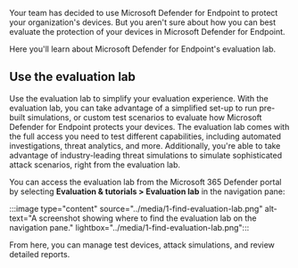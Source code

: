 
Your team has decided to use Microsoft Defender for Endpoint to protect your organization's devices. But you aren't sure about how you can best evaluate the protection of your devices in Microsoft Defender for Endpoint.

Here you'll learn about Microsoft Defender for Endpoint's evaluation lab.

## Use the evaluation lab

Use the evaluation lab to simplify your evaluation experience. With the evaluation lab, you can take advantage of a simplified set-up to run pre-built simulations, or custom test scenarios to evaluate how Microsoft Defender for Endpoint protects your devices. The evaluation lab comes with the full access you need to test different capabilities, including automated investigations, threat analytics, and more. Additionally, you're able to take advantage of industry-leading threat simulations to simulate sophisticated attack scenarios, right from the evaluation lab.

You can access the evaluation lab from the Microsoft 365 Defender portal by selecting **Evaluation & tutorials > Evaluation lab** in the navigation pane:

:::image type="content" source="../media/1-find-evaluation-lab.png" alt-text="A screenshot showing where to find the evaluation lab on the navigation pane." lightbox="../media/1-find-evaluation-lab.png":::

From here, you can manage test devices, attack simulations, and review detailed reports.
